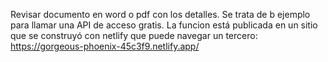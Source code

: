 Revisar documento en word o pdf con los detalles.
Se trata de b ejemplo para llamar una API de acceso
gratis.  La funcion está publicada en un sitio que se
construyó con netlify que puede navegar un tercero:
https://gorgeous-phoenix-45c3f9.netlify.app/